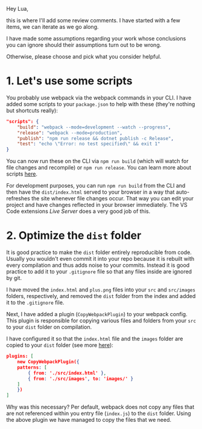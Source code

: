 Hey Lua,

this is where I'll add some review comments. I have started with a few items, we can iterate as we go along.

I have made some assumptions regarding your work whose conclusions you can ignore should their assumptions turn out to be wrong.

Otherwise, please choose and pick what you consider helpful.

# 1. Let's use some scripts

You probably use webpack via the webpack commands in your CLI. I have added some scripts to your `package.json` to help with these (they're nothing but shortcuts really):

```json
"scripts": {
    "build": "webpack --mode=development --watch --progress",
    "release": "webpack --mode=production",
    "publish": "npm run release && dotnet publish -c Release",
    "test": "echo \"Error: no test specified\" && exit 1"
}
```

You can now run these on the CLI via `npm run build` (which will watch for file changes and recompile) or `npm run release`. You can learn more about scripts [here](https://docs.npmjs.com/cli/v8/using-npm/scripts).

For development purposes, you can run `npm run build` from the CLI and then have the `dist/index.html` served to your browser in a way that auto-refreshes the site whenever file changes occur. That way you can edit your project and have changes reflected in your browser immediately. The VS Code extensions *Live Server* does a very good job of this.

# 2. Optimize the `dist` folder

It is good practice to make the `dist` folder entirely reproducible from code. Usually you wouldn't even commit it into your repo because it is rebuilt with every compilation and thus adds noise to your commits. Instead it is good practice to add it to your `.gitignore` file so that any files inside are ignored by git.

I have moved the `index.html` and `plus.png` files into your `src` and `src/images` folders, respectively, and removed the `dist` folder from the index and added it to the `.gitignore` file.

Next, I have added a plugin (`CopyWebpackPlugin`) to your webpack config. This plugin is responsible for copying various files and folders from your `src` to your `dist` folder on compilation.

I have configured it so that the `index.html` file and the `images` folder are copied to your `dist` folder (see more [here](https://www.npmjs.com/package/copy-webpack-plugin)):

```json
plugins: [
    new CopyWebpackPlugin({
    patterns: [
        { from: './src/index.html' },
        { from: './src/images', to: 'images/' }
    ]
    })
]
```

Why was this necessary? Per default, webpack does not copy any files that are not referenced within you entry file (`index.js`) to the `dist` folder. Using the above plugin we have managed to copy the files that we need.